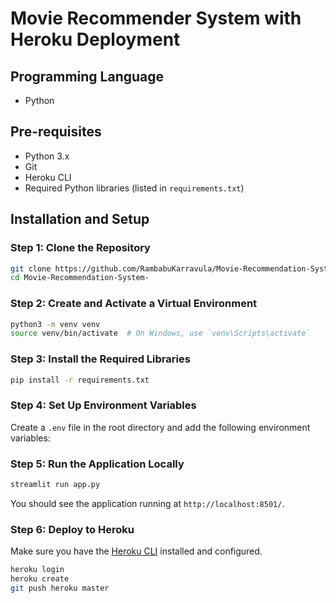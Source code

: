 # Movie Recommender System with Heroku Deployment

## Programming Language
- Python

## Pre-requisites
- Python 3.x
- Git
- Heroku CLI
- Required Python libraries (listed in `requirements.txt`)

## Installation and Setup

### Step 1: Clone the Repository
```sh
git clone https://github.com/RambabuKarravula/Movie-Recommendation-System.git
cd Movie-Recommendation-System-
```

### Step 2: Create and Activate a Virtual Environment
```sh
python3 -m venv venv
source venv/bin/activate  # On Windows, use `venv\Scripts\activate`
```

### Step 3: Install the Required Libraries
```sh
pip install -r requirements.txt
```

### Step 4: Set Up Environment Variables
Create a `.env` file in the root directory and add the following environment variables:

### Step 5: Run the Application Locally
```sh
streamlit run app.py
```
You should see the application running at `http://localhost:8501/`.

### Step 6: Deploy to Heroku
Make sure you have the [Heroku CLI](https://devcenter.heroku.com/articles/heroku-cli) installed and configured.
```sh
heroku login
heroku create
git push heroku master
```

